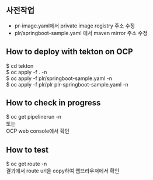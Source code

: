 ## 사전작업
- pr-image.yaml에서 private image registry 주소 수정   
- plr/springboot-sample.yaml 에서 maven mirror 주소 수정   

## How to deploy with tekton on OCP
$ cd tekton   
$ oc apply -f . -n <project>   
$ oc apply -f plr/springboot-sample.yaml -n <project>   
$ oc apply -f plr/plr plr-springboot-sample.yaml -n <project>   
   
## How to check in progress   
$ oc get pipelinerun -n <project>   
또는   
OCP web console에서 확인   

## How to test
$ oc get route -n <project>   
결과에서 route url을 copy하여 웹브라우저에서 확인



